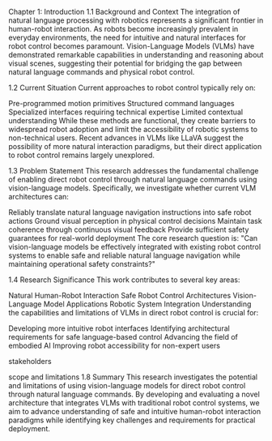 Chapter 1: Introduction
1.1 Background and Context
The integration of natural language processing with robotics represents a significant frontier in human-robot interaction. As robots become increasingly prevalent in everyday environments, the need for intuitive and natural interfaces for robot control becomes paramount. Vision-Language Models (VLMs) have demonstrated remarkable capabilities in understanding and reasoning about visual scenes, suggesting their potential for bridging the gap between natural language commands and physical robot control.

1.2 Current Situation
Current approaches to robot control typically rely on:

Pre-programmed motion primitives
Structured command languages
Specialized interfaces requiring technical expertise
Limited contextual understanding
While these methods are functional, they create barriers to widespread robot adoption and limit the accessibility of robotic systems to non-technical users. Recent advances in VLMs like LLaVA suggest the possibility of more natural interaction paradigms, but their direct application to robot control remains largely unexplored.


1.3 Problem Statement
This research addresses the fundamental challenge of enabling direct robot control through natural language commands using vision-language models. Specifically, we investigate whether current VLM architectures can:

Reliably translate natural language navigation instructions into safe robot actions
Ground visual perception in physical control decisions
Maintain task coherence through continuous visual feedback
Provide sufficient safety guarantees for real-world deployment
The core research question is: "Can vision-language models be effectively integrated with existing robot control systems to enable safe and reliable natural language navigation while maintaining operational safety constraints?"

1.4 Research Significance
This work contributes to several key areas:

Natural Human-Robot Interaction
Safe Robot Control Architectures
Vision-Language Model Applications
Robotic System Integration
Understanding the capabilities and limitations of VLMs in direct robot control is crucial for:

Developing more intuitive robot interfaces
Identifying architectural requirements for safe language-based control
Advancing the field of embodied AI
Improving robot accessibility for non-expert users

stakeholders

scope and limitations
1.8 Summary
This research investigates the potential and limitations of using vision-language models for direct robot control through natural language commands. By developing and evaluating a novel architecture that integrates VLMs with traditional robot control systems, we aim to advance understanding of safe and intuitive human-robot interaction paradigms while identifying key challenges and requirements for practical deployment.